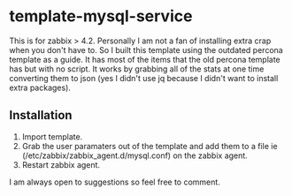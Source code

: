 # template-mysql-service
This is for zabbix > 4.2.
Personally I am not a fan of installing extra crap when you don't have to. So I built this template using the outdated percona template as a guide. 
It has most of the items that the old percona template has but with no script. It works by grabbing all of the stats at one time converting them to json (yes I didn't use jq because I didn't want to install extra packages). 

## Installation
1. Import template.
2. Grab the user paramaters out of the template and add them to a file ie (/etc/zabbix/zabbix_agent.d/mysql.conf) on the zabbix agent.
3. Restart zabbix agent.

I am always open to suggestions so feel free to comment.
